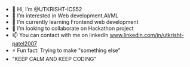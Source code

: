 - 👋 Hi, I’m @UTKRISHT-ICS52
- 👀 I’m interested in Web development,AI/ML
- 🌱 I’m currently learning Frontend web development 
- 💞️ I’m looking to collaborate on Hackathon project
- 📫 You can contact with me on linkedln www.linkedin.com/in/utkrisht-patel2007
- ⚡ Fun fact: Trying to make "something else"
- "KEEP CALM AND KEEP CODING" 

<!--- 
UTKRISHT-ICS52/UTKRISHT-ICS52 is a ✨ special ✨ repository because its `README.md` (this file) appears on your GitHub profile.
You can click the Preview link to take a look at your changes.
--->
